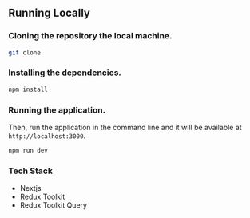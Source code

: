 ## Running Locally

### Cloning the repository the local machine.

```bash
git clone
```

### Installing the dependencies.

```bash
npm install
```
### Running the application.

Then, run the application in the command line and it will be available at `http://localhost:3000`.

```bash
npm run dev
```
### Tech Stack
- Nextjs
- Redux Toolkit
- Redux Toolkit Query
